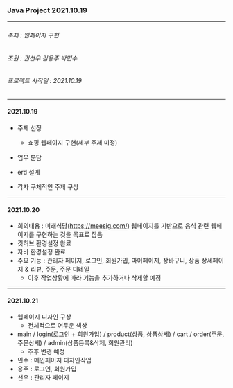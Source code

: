 ### **Java Project 2021.10.19**

------

###### 주제 : 웹페이지 구현

###### 조원 : 권선우 김용주 박민수

###### 프로젝트 시작일 : 2021.10.19

------

#### 2021.10.19

- 주제 선정

  - 쇼핑 웹페이지 구현(세부 주제 미정)
- 업무 분담
- erd 설계
- 각자 구체적인 주제 구상

------

#### 2021.10.20

- 회의내용 : 미래식당(https://meesig.com/) 웹페이지를 기반으로 음식 관련 웹페이지를 구현하는 것을 목표로 잡음
- 깃허브 환경설정 완료
- 자바 환경설정 완료
- 주요 기능 : 관리자 페이지, 로그인, 회원가입, 마이페이지, 장바구니, 상품 상세페이지 & 리뷰, 주문, 주문 디테일
  - 이후 작업상황에 따라 기능을 추가하거나 삭제할 예정

------

#### 2021.10.21

- 웹페이지 디자인 구상
  - 전체적으로 어두운 색상
- main / login(로그인 + 회원가입) / product(상품, 상품상세) / cart / order(주문, 주문상세) / admin(상품등록&삭제, 회원관리)
  - 추후 변경 예정
- 민수 : 메인페이지 디자인작업
- 용주 : 로그인, 회원가입
- 선우 : 관리자 페이지

